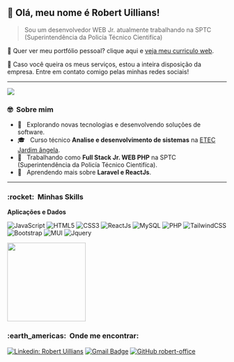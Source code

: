 ## 💜 Olá, meu nome é <strong>Robert Uillians!</strong>

> Sou um desenvolvedor WEB Jr. atualmente trabalhando na SPTC (Superintendência da Policía Técnico Cientifíca)

🔭 Quer ver meu portfólio pessoal? clique aqui e [veja meu curriculo web](https://robert-curriculo.netlify.app/).

💬 Caso você queira os meus serviços, estou a inteira disposição da empresa. Entre em contato comigo pelas minhas redes sociais!

----

![](https://komarev.com/ghpvc/?username=robert-office&color=006bed)

<h3> 🤓 &nbsp;Sobre mim </h3>

- 🤔 &nbsp; Explorando novas tecnologias e desenvolvendo soluções de software.
- 🎓 &nbsp; Curso técnico **Analise e desenvolvimento de sistemas** na <a href="https://etecjardimangela.com.br/">ETEC Jardim ângela</a>.
- 💼 &nbsp; Trabalhando como **Full Stack Jr. WEB PHP** na SPTC (Superintendência da Policía Técnico Cientifíca).
- 🤖 &nbsp; Aprendendo mais sobre **Laravel e ReactJs**.

----

<h3> :rocket: &nbsp;Minhas Skills </h3>

**Aplicações e Dados**

  ![JavaScript](https://img.shields.io/badge/JavaScript-F7DF1E?style=for-the-badge&logo=javascript&logoColor=black)
  ![HTML5](https://img.shields.io/badge/HTML5-E34F26?style=for-the-badge&logo=html5&logoColor=white)
  ![CSS3](https://img.shields.io/badge/CSS3-1572B6?style=for-the-badge&logo=css3&logoColor=white)
  ![ReactJs](https://img.shields.io/badge/React-20232A?style=for-the-badge&logo=react&logoColor=61DAFB)
  ![MySQL](https://img.shields.io/badge/MySQL-00000F?style=for-the-badge&logo=mysql&logoColor=white)
  ![PHP](https://img.shields.io/badge/PHP-777BB4?style=for-the-badge&logo=php&logoColor=white)
  ![TailwindCSS](https://img.shields.io/badge/Tailwind_CSS-38B2AC?style=for-the-badge&logo=tailwind-css&logoColor=white)
  ![Bootstrap](https://img.shields.io/badge/Bootstrap-563D7C?style=for-the-badge&logo=bootstrap&logoColor=white)
  ![MUI](https://img.shields.io/badge/Material--UI-0081CB?style=for-the-badge&logo=material-ui&logoColor=white)
  ![Jquery](https://img.shields.io/badge/jQuery-0769AD?style=for-the-badge&logo=jquery&logoColor=white)

<a href="https://github.com/robert-office">
  <img height="180em" src="https://github-readme-stats.vercel.app/api?username=robert-office&theme=dracula&show_icons=true" />
</a>

<br/>

<h3> :earth_americas: &nbsp;Onde me encontrar: </h3> 

[![Linkedin: Robert Uillians](https://img.shields.io/badge/-Robert&Uillians-blue?style=flat-square&logo=Linkedin&logoColor=white&link=https://www.linkedin.com/in/robert-uillians-001660195/)](https://www.linkedin.com/in/robert-uillians-001660195/)
[![Gmail Badge](https://img.shields.io/badge/-robertuillianstrabalho@gmail.com-006bed?style=flat-square&logo=Gmail&logoColor=white&link=mailto:SEU-EMAIL)](mailto:robertuillianstrabalho@gmail.com)
[![GitHub robert-office]( https://img.shields.io/github/followers/robert-office?label=follow&style=social)](https://github.com/robert-office)
